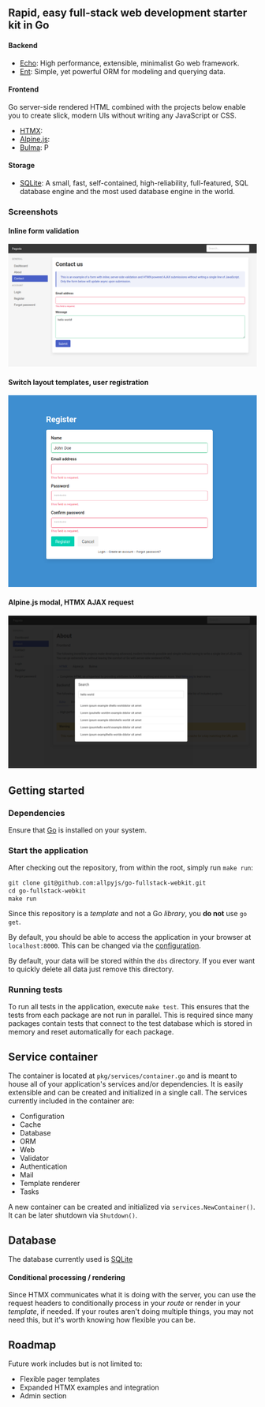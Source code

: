 ## Rapid, easy full-stack web development starter kit in Go


#### Backend

- [Echo](https://echo.labstack.com/): High performance, extensible, minimalist Go web framework.
- [Ent](https://entgo.io/): Simple, yet powerful ORM for modeling and querying data.

#### Frontend

Go server-side rendered HTML combined with the projects below enable you to create slick, modern UIs without writing any JavaScript or CSS.

- [HTMX](https://htmx.org/): 
- [Alpine.js](https://alpinejs.dev/): 
- [Bulma](https://bulma.io/): P

#### Storage

- [SQLite](https://sqlite.org/): A small, fast, self-contained, high-reliability, full-featured, SQL database engine and the most used database engine in the world.


### Screenshots

#### Inline form validation

<img src="1.png" alt="Inline validation"/>

#### Switch layout templates, user registration

<img src="2.png" alt="Registration"/>

#### Alpine.js modal, HTMX AJAX request

<img src="3.png" alt="Alpine and HTMX"/>

## Getting started

### Dependencies

Ensure that [Go](https://go.dev/) is installed on your system.

### Start the application

After checking out the repository, from within the root, simply run `make run`:

```
git clone git@github.com:allpyjs/go-fullstack-webkit.git
cd go-fullstack-webkit
make run
```

Since this repository is a _template_ and not a Go _library_, you **do not** use `go get`.

By default, you should be able to access the application in your browser at `localhost:8000`. This can be changed via the [configuration](#configuration).

By default, your data will be stored within the `dbs` directory. If you ever want to quickly delete all data just remove this directory.

### Running tests

To run all tests in the application, execute `make test`. This ensures that the tests from each package are not run in parallel. This is required since many packages contain tests that connect to the test database which is stored in memory and reset automatically for each package.

## Service container

The container is located at `pkg/services/container.go` and is meant to house all of your application's services and/or dependencies. It is easily extensible and can be created and initialized in a single call. The services currently included in the container are:

- Configuration
- Cache
- Database
- ORM
- Web
- Validator
- Authentication
- Mail
- Template renderer
- Tasks

A new container can be created and initialized via `services.NewContainer()`. It can be later shutdown via `Shutdown()`.



## Database

The database currently used is [SQLite](https://sqlite.org/)


#### Conditional processing / rendering

Since HTMX communicates what it is doing with the server, you can use the request headers to conditionally process in your _route_ or render in your _template_, if needed. If your routes aren't doing multiple things, you may not need this, but it's worth knowing how flexible you can be.



## Roadmap

Future work includes but is not limited to:

- Flexible pager templates
- Expanded HTMX examples and integration
- Admin section

